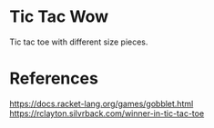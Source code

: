 # Tic Tac Wow

Tic tac toe with different size pieces.

# References
https://docs.racket-lang.org/games/gobblet.html
https://rclayton.silvrback.com/winner-in-tic-tac-toe
